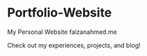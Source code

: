 # Portfolio-Website
My Personal Website 
faizanahmed.me

Check out my experiences, projects, and blog!
